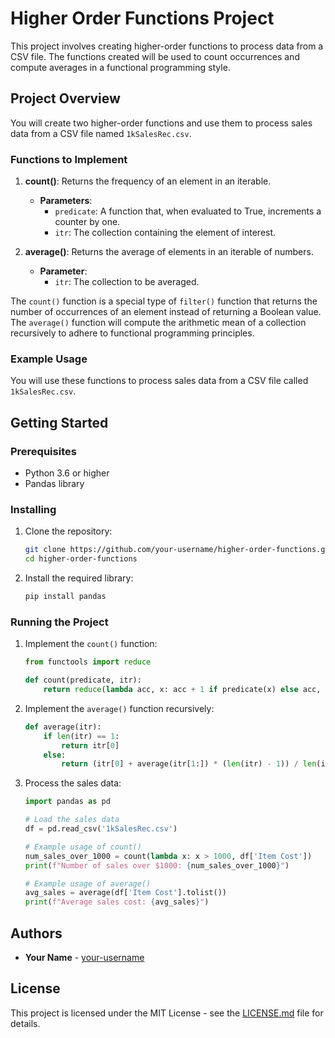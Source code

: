# Higher Order Functions Project

This project involves creating higher-order functions to process data from a CSV file. The functions created will be used to count occurrences and compute averages in a functional programming style.

## Project Overview

You will create two higher-order functions and use them to process sales data from a CSV file named `1kSalesRec.csv`.

### Functions to Implement

1. **count()**: Returns the frequency of an element in an iterable.
    - **Parameters**:
      - `predicate`: A function that, when evaluated to True, increments a counter by one.
      - `itr`: The collection containing the element of interest.
      
2. **average()**: Returns the average of elements in an iterable of numbers.
    - **Parameter**:
      - `itr`: The collection to be averaged.

The `count()` function is a special type of `filter()` function that returns the number of occurrences of an element instead of returning a Boolean value. The `average()` function will compute the arithmetic mean of a collection recursively to adhere to functional programming principles.

### Example Usage

You will use these functions to process sales data from a CSV file called `1kSalesRec.csv`.

## Getting Started

### Prerequisites

- Python 3.6 or higher
- Pandas library

### Installing

1. Clone the repository:

    ```bash
    git clone https://github.com/your-username/higher-order-functions.git
    cd higher-order-functions
    ```

2. Install the required library:

    ```bash
    pip install pandas
    ```

### Running the Project

1. Implement the `count()` function:

    ```python
    from functools import reduce
    
    def count(predicate, itr):
        return reduce(lambda acc, x: acc + 1 if predicate(x) else acc, itr, 0)
    ```

2. Implement the `average()` function recursively:

    ```python
    def average(itr):
        if len(itr) == 1:
            return itr[0]
        else:
            return (itr[0] + average(itr[1:]) * (len(itr) - 1)) / len(itr)
    ```

3. Process the sales data:

    ```python
    import pandas as pd

    # Load the sales data
    df = pd.read_csv('1kSalesRec.csv')

    # Example usage of count()
    num_sales_over_1000 = count(lambda x: x > 1000, df['Item Cost'])
    print(f"Number of sales over $1000: {num_sales_over_1000}")

    # Example usage of average()
    avg_sales = average(df['Item Cost'].tolist())
    print(f"Average sales cost: {avg_sales}")
    ```

## Authors

- **Your Name** - [your-username](https://github.com/your-username)

## License

This project is licensed under the MIT License - see the [LICENSE.md](LICENSE.md) file for details.
